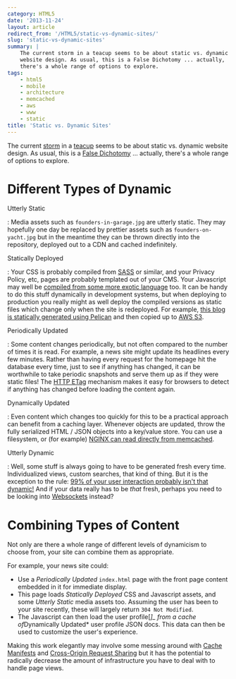 ```yaml
---
category: HTML5
date: '2013-11-24'
layout: article
redirect_from: '/HTML5/static-vs-dynamic-sites/'
slug: 'static-vs-dynamic-sites'
summary: |
    The current storm in a teacup seems to be about static vs. dynamic
    website design. As usual, this is a False Dichotomy ... actually,
    there's a whole range of options to explore.
tags:
    - html5
    - mobile
    - architecture
    - memcached
    - aws
    - www
    - static
title: 'Static vs. Dynamic Sites'
---
```


The current
[storm](http://www.reddit.com/r/programming/comments/1qygeu/response_to_paul_graham_static_sites_fixies/)
in a
[teacup](https://www.bitballoon.com/blog/2013/11/18/ecstatic-on-static-sites-and-fixies)
seems to be about static vs. dynamic website design. As usual, this is a
[False Dichotomy](http://en.wikipedia.org/wiki/False_dilemma) ...
actually, there's a whole range of options to explore.

Different Types of Dynamic
==========================

Utterly Static

:   Media assets such as `founders-in-garage.jpg` are utterly static.
    They may hopefully one day be replaced by prettier assets such as
    `founders-on-yacht.jpg` but in the meantime they can be thrown
    directly into the repository, deployed out to a CDN and
    cached indefinitely.

Statically Deployed

:   Your CSS is probably compiled from [SASS](http://sass-lang.com/) or
    similar, and your Privacy Policy, etc, pages are probably templated
    out of your CMS. Your Javascript may well be [compiled from some
    more exotic language](https://github.com/jashkenas/coffeescript/wiki/list-of-languages-that-compile-to-js) too. It can be handy to do
    this stuff dynamically in development systems, but when deploying to
    production you really might as well deploy the compiled versions as
    static files which change only when the site is redeployed. For
    example, [this blog is statically generated using
    Pelican](../new-static-site/) and then
    copied up to [AWS S3](http://aws.amazon.com/s3/).

Periodically Updated

:   Some content changes periodically, but not often compared to the
    number of times it is read. For example, a news site might update
    its headlines every few minutes. Rather than having every request
    for the homepage hit the database every time, just to see if
    anything has changed, it can be worthwhile to take periodic
    snapshots and serve them up as if they were static files! The [HTTP
    ETag](http://en.wikipedia.org/wiki/HTTP_ETag) mechanism makes it
    easy for browsers to detect if anything has changed before loading
    the content again.

Dynamically Updated

:   Even content which changes too quickly for this to be a practical
    approach can benefit from a caching layer. Whenever objects are
    updated, throw the fully serialized HTML / JSON objects into a
    key/value store. You can use a filesystem, or (for example) [NGINX
    can read directly from
    memcached](http://nginx.org/en/docs/http/ngx_http_memcached_module.html).

Utterly Dynamic

:   Well, some stuff is always going to have to be generated fresh
    every time. Individualized views, custom searches, that kind
    of thing. But it is the exception to the rule: [99% of your user
    interaction probably isn't that
    dynamic!](http://en.wikipedia.org/wiki/1%25_rule_(Internet_culture))
    And if your data really has to be *that* fresh, perhaps you need to
    be looking into [Websockets](http://websocket.org/) instead?

Combining Types of Content
==========================

Not only are there a whole range of different levels of dynamicism to
choose from, your site can combine them as appropriate.

For example, your news site could:

-   Use a *Periodically Updated* `index.html` page with the front page
    content embedded in it for immediate display.
-   This page loads *Statically Deployed* CSS and Javascript assets, and
    some *Utterly Static* media assets too. Assuming the user has been
    to your site recently, these will largely return `304 Not Modified`.
-   The Javascript can then load the user profile\[*\]\_ from a cache
    of*Dynamically Updated\* user profile JSON docs. This data can then
    be used to customize the user's experience.

Making this work elegantly may involve some messing around with [Cache
Manifests](../taming-cache-manifest-caching/)
and [Cross-Origin Request
Sharing](http://en.wikipedia.org/wiki/Cross-origin_resource_sharing) but
it has the potential to radically decrease the amount of infrastructure
you have to deal with to handle page views.
